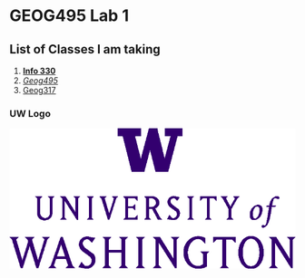 # GEOG495 Lab 1

## List of Classes I am taking
1. [**Info 330**](https://myplan.uw.edu/course/#/courses/INFO330)
2. [*Geog495*](https://geography.washington.edu/courses/2022/autumn/geog/495/b)
3. [Geog317](https://geography.washington.edu/courses/2022/autumn/geog/317/a)

### UW Logo

![uw logo](/img/logo.png)